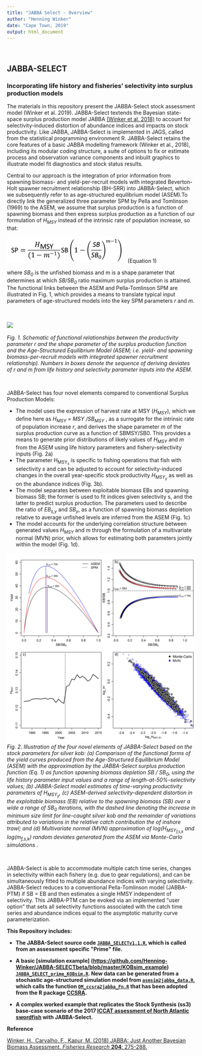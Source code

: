 ```yaml
---
title: "JABBA Select - Overview"
author: "Henning Winker"
date: "Cape Town, 2019"
output: html_document
---
```


<br />

## JABBA-SELECT
### Incorporating life history and fisheries’ selectivity into surplus production models
The materials in this repository present the JABBA-Select stock assessment model (Winker et al. 2019). JABBA-Select textends the Bayesian state-space surplus production model JABBA [(Winker et al. 2018)](https://www.sciencedirect.com/science/article/pii/S0165783618300845) to account for selectivity-induced distortion of abundance indices and impacts on stock productivity. Like JABBA, JABBA-Select is implemented in JAGS, called from the statistical programming environment R. JABBA-Select retains the core features of a basic JABBA modelling framework (Winker et al., 2018), including its modular coding structure, a suite of options to fix or estimate process and observation variance components and inbuilt graphics to illustrate model fit diagnostics and stock status results. 

Central to our approach is the integration of prior information from spawning biomass- and yield-per-recruit models with integrated Beverton-Holt spawner recruitment relationship (BH-SRR) into JABBA-Select, which we subsequently refer to as age-structured equilibrium model (ASEM).To directly link the generalized three parameter SPM by Pella and Tomlinson (1969) to the ASEM, we assume that surplus production is a function of spawning biomass and then express surplus production as a function of our formulation of <i>H<sub>MSY</sub></i> instead of the intrinsic rate of population increase, so that:    


<img src="https://github.com/jabbamodel/JABBA-Select/blob/master/Figures/SPM_Eq.1.png" height="70">     (Equation 1)

where <i>SB<sub>0</sub></i> is the unfished biomass and m is a shape parameter that determines at which <i>SB/SB<sub>0</sub></i> ratio maximum surplus production is attained. The functional links between the ASEM and Pella-Tomlinson SPM are illustrated in Fig. 1, which provides a means to translate typical input parameters of age-structured models into the key SPM parameters <i>r</i> and <i>m</i>. 

<br />
<br />

<img src="https://github.com/jabbamodel/JABBA-Select/blob/master/Figures/Fig2_Schematic.png" width="600">

<i> Fig. 1. Schematic of functional relationships between the productivity parameter r and the shape parameter of the surplus production function and the Age-Structured Equilibrium Model (ASEM; i.e. yield- and spawning biomass-per-recruit models with integrated spawner recruitment relationship). Numbers in boxes denote the sequence of deriving deviates of r and m from life history and selectivity parameter inputs into the ASEM. </i>

<br />

JABBA-Select has four novel elements compared to conventional Surplus Production Models:

+ The model uses the expression of harvest rate at MSY (<i>H<sub>MSY</sub></i>), which we define here as <i>H<sub>MSY</sub> = MSY /SB<sub>MSY</sub> </i>, as a surrogate for the intrinsic rate of population increase <i>r</i>, and derives the shape parameter <i>m</i> of the surplus production curve as a function of SBMSY/SB0. This provides a means to generate prior distributions of likely values of <i>H<sub>MSY</sub></i> and <i>m</i> from the ASEM using life history parameters and fishery-selectivity inputs (Fig. 2a)
+ The parameter H<sub>MSY<sub>s</sub></sub> is specific to fishing operations that fish with selectivity <i>s</i> and can be adjusted to account for selectivity-induced changes in the overall year-specific stock productivity <i>H<sub>MSY<sub>y</sub></sub></i> as well as on the abundance indices (Fig. 3b).
+ The model separates between exploitable biomass EBs and spawning biomass SB; the former is used to fit indices given selectivity s, and the latter to predict surplus production. The parameters used to describe the ratio of <i>EB<sub>s,y</sub></i> and <i>SB<sub>y</sub></i>, as a function of spawning biomass depletion relative to average unfished levels are inferred from the ASEM (Fig. 1c)
+ The model accounts for the underlying correlation structure between generated values <i>H<sub>MSY</sub></i> and <i>m</i> through the formulation of a multivariate normal (MVN) prior, which allows for estimating both parameters jointly within the model (Fig. 1d).   

![Figure 2](https://github.com/jabbamodel/JABBA-Select/blob/master/Figures/Fig1_4elements.png)
<i> Fig. 2.  Illustration of the four novel elements of JABBA-Select based on the stock parameters for silver kob: (a) Comparison of the functional forms of the yield curves produced from the Age-Structured Equilibrium Model (ASEM) with the approximation by the JABBA-Select surplus production function (Eq. 1) as function spawning biomass depletion SB / SB<sub>0</sub>, using the life history parameter input values and a range of length-at-50%-selectivity values; (b) JABBA-Select model estimates  of time-varying productivity parameters of H<sub>MSY<sub>y</sub></sub>, (c) ASEM-derived selectivity-dependent distortion in the exploitable biomass (EB) relative to the spawning biomass (SB) over a wide a range of SB<sub>0</sub> iterations, with the dashed line denoting the increase in minimum size limit for line-caught silver kob and the remainder of variations attributed to variations in the relative catch contribution the of inshore trawl; and (d) Multivariate normal (MVN) approximation of log⁡(H<sub>MSY<sub>f,s,k</sub></sub> and log(m<sub>f,s,k</sub>) random deviates generated from the ASEM via Monte-Carlo simulations </i>.

<br />

JABBA-Select is able to accommodate multiple catch time series, changes in selectivity within each fishery (e.g. due to gear
regulations), and can be simultaneously fitted to multiple abundance indices with varying selectivity. JABBA-Select reduces to a conventional Pella-Tomlinson model (JABBA-PTM) if SB = EB and then estimates a single HMSY independent of selectivity. This JABBA-PTM can be evoked via an implemented “user option” that sets all selectivity functions associated with the catch time series and abundance indices equal to the asymptotic maturity curve parameterization.



<b> This Repository includes:

+ The JABBA-Select source code [`JABBA_SELECTv1.1.R`](https://github.com/JABBAmodel/JABBA-SELECT/blob/master/JABBA_SELECTv1.2beta.R), which is called from an assessment specific "Prime" file.

+ A basic [simulation example] (https://github.com/Henning-Winker/JABBA-SELECTbeta/blob/master/KOBsim_example) [`JABBA_SELECT_prime_KOBsim.R`](https://github.com/Henning-Winker/JABBA-SELECTbeta/blob/master/KOBsim_example/JABBA_SELECT_prime_KOBsim.R). New data can be generated from a stochastic age-structured simulation model from  [`asmsim2jabba_data.R`](https://github.com/Henning-Winker/JABBA-SELECTbeta/blob/master/KOBsim_example/asmsim2jabba_data.R), which calls the function [`OM_ccsra2jabba_Fn.R`](https://github.com/Henning-Winker/JABBA-SELECTbeta/blob/master/KOBsim_example/OM_ccsra2jabba_Fn.R) that has been adopted from the R package [CCSRA](https://github.com/James-Thorson/CCSRA).

+ A complex worked example that replicates the Stock Synthesis (ss3) base-case scenario of the 2017 [ICCAT assessment of North Atlantic swordfish](https://www.iccat.int/Documents/Meetings/Docs/2017_ATL_SWO_ASS_REP_ENG.pdf) with JABBA-Select.   

</b>


**Reference**

[Winker, H., Carvalho, F., Kapur, M. (2018) <U>JABBA: Just Another Bayesian Biomass Assessment.</U> *Fisheries Research* **204**: 275-288.](https://www.sciencedirect.com/science/article/pii/S0165783618300845)   

